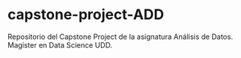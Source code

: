 # capstone-project-ADD
Repositorio del Capstone Project de la asignatura Análisis de Datos. Magíster en Data Science UDD.
